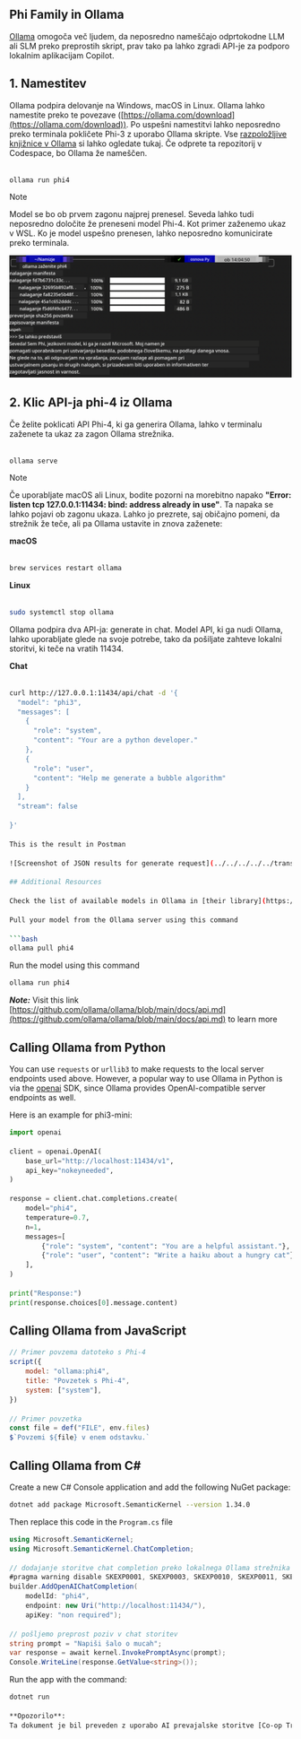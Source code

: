 <!--
CO_OP_TRANSLATOR_METADATA:
{
  "original_hash": "0b38834693bb497f96bf53f0d941f9a1",
  "translation_date": "2025-05-09T09:26:18+00:00",
  "source_file": "md/01.Introduction/02/04.Ollama.md",
  "language_code": "sl"
}
-->
## Phi Family in Ollama


[Ollama](https://ollama.com) omogoča več ljudem, da neposredno nameščajo odprtokodne LLM ali SLM preko preprostih skript, prav tako pa lahko zgradi API-je za podporo lokalnim aplikacijam Copilot.

## **1. Namestitev**

Ollama podpira delovanje na Windows, macOS in Linux. Ollama lahko namestite preko te povezave ([https://ollama.com/download](https://ollama.com/download)). Po uspešni namestitvi lahko neposredno preko terminala pokličete Phi-3 z uporabo Ollama skripte. Vse [razpoložljive knjižnice v Ollama](https://ollama.com/library) si lahko ogledate tukaj. Če odprete ta repozitorij v Codespace, bo Ollama že nameščen.

```bash

ollama run phi4

```

> [!NOTE]
> Model se bo ob prvem zagonu najprej prenesel. Seveda lahko tudi neposredno določite že preneseni model Phi-4. Kot primer zaženemo ukaz v WSL. Ko je model uspešno prenesen, lahko neposredno komunicirate preko terminala.

![run](../../../../../translated_images/ollama_run.b0be611de61f3bb3b42e22205cedf6714b0335ba9288e71d985bf9024f3c20f5.sl.png)

## **2. Klic API-ja phi-4 iz Ollama**

Če želite poklicati API Phi-4, ki ga generira Ollama, lahko v terminalu zaženete ta ukaz za zagon Ollama strežnika.

```bash

ollama serve

```

> [!NOTE]
> Če uporabljate macOS ali Linux, bodite pozorni na morebitno napako **"Error: listen tcp 127.0.0.1:11434: bind: address already in use"**. Ta napaka se lahko pojavi ob zagonu ukaza. Lahko jo prezrete, saj običajno pomeni, da strežnik že teče, ali pa Ollama ustavite in znova zaženete:

**macOS**

```bash

brew services restart ollama

```

**Linux**

```bash

sudo systemctl stop ollama

```

Ollama podpira dva API-ja: generate in chat. Model API, ki ga nudi Ollama, lahko uporabljate glede na svoje potrebe, tako da pošiljate zahteve lokalni storitvi, ki teče na vratih 11434.

**Chat**

```bash

curl http://127.0.0.1:11434/api/chat -d '{
  "model": "phi3",
  "messages": [
    {
      "role": "system",
      "content": "Your are a python developer."
    },
    {
      "role": "user",
      "content": "Help me generate a bubble algorithm"
    }
  ],
  "stream": false
  
}'

This is the result in Postman

![Screenshot of JSON results for generate request](../../../../../translated_images/ollama_gen.bd58ab69d4004826e8cd31e17a3c59840df127b0a30ac9bb38325ac58c74caa5.sl.png)

## Additional Resources

Check the list of available models in Ollama in [their library](https://ollama.com/library).

Pull your model from the Ollama server using this command

```bash
ollama pull phi4
```

Run the model using this command

```bash
ollama run phi4
```

***Note:*** Visit this link [https://github.com/ollama/ollama/blob/main/docs/api.md](https://github.com/ollama/ollama/blob/main/docs/api.md) to learn more

## Calling Ollama from Python

You can use `requests` or `urllib3` to make requests to the local server endpoints used above. However, a popular way to use Ollama in Python is via the [openai](https://pypi.org/project/openai/) SDK, since Ollama provides OpenAI-compatible server endpoints as well.

Here is an example for phi3-mini:

```python
import openai

client = openai.OpenAI(
    base_url="http://localhost:11434/v1",
    api_key="nokeyneeded",
)

response = client.chat.completions.create(
    model="phi4",
    temperature=0.7,
    n=1,
    messages=[
        {"role": "system", "content": "You are a helpful assistant."},
        {"role": "user", "content": "Write a haiku about a hungry cat"},
    ],
)

print("Response:")
print(response.choices[0].message.content)
```

## Calling Ollama from JavaScript 

```javascript
// Primer povzema datoteko s Phi-4
script({
    model: "ollama:phi4",
    title: "Povzetek s Phi-4",
    system: ["system"],
})

// Primer povzetka
const file = def("FILE", env.files)
$`Povzemi ${file} v enem odstavku.`
```

## Calling Ollama from C#

Create a new C# Console application and add the following NuGet package:

```bash
dotnet add package Microsoft.SemanticKernel --version 1.34.0
```

Then replace this code in the `Program.cs` file

```csharp
using Microsoft.SemanticKernel;
using Microsoft.SemanticKernel.ChatCompletion;

// dodajanje storitve chat completion preko lokalnega Ollama strežnika
#pragma warning disable SKEXP0001, SKEXP0003, SKEXP0010, SKEXP0011, SKEXP0050, SKEXP0052
builder.AddOpenAIChatCompletion(
    modelId: "phi4",
    endpoint: new Uri("http://localhost:11434/"),
    apiKey: "non required");

// pošljemo preprost poziv v chat storitev
string prompt = "Napiši šalo o mucah";
var response = await kernel.InvokePromptAsync(prompt);
Console.WriteLine(response.GetValue<string>());
```

Run the app with the command:

```bash
dotnet run

**Opozorilo**:  
Ta dokument je bil preveden z uporabo AI prevajalske storitve [Co-op Translator](https://github.com/Azure/co-op-translator). Čeprav si prizadevamo za natančnost, upoštevajte, da avtomatizirani prevodi lahko vsebujejo napake ali netočnosti. Izvirni dokument v njegovem izvorno jeziku velja za avtoritativni vir. Za ključne informacije priporočamo strokovni človeški prevod. Za morebitna nesporazume ali napačne interpretacije, ki izhajajo iz uporabe tega prevoda, ne odgovarjamo.